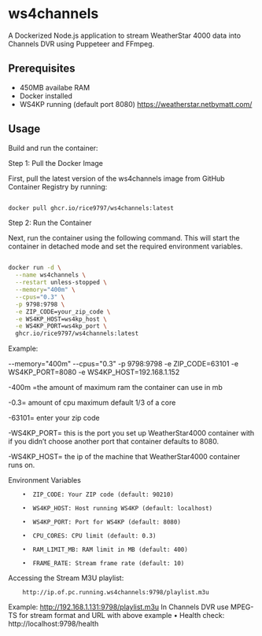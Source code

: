 # ws4channels

A Dockerized Node.js application to stream WeatherStar 4000 data into Channels DVR using Puppeteer and FFmpeg.

## Prerequisites
- 450MB availabe RAM
- Docker installed
- WS4KP running (default port 8080)
   https://weatherstar.netbymatt.com/
## Usage

Build and run the container:

Step 1: Pull the Docker Image

First, pull the latest version of the ws4channels image from GitHub Container Registry by running:
```bash

docker pull ghcr.io/rice9797/ws4channels:latest
```

Step 2: Run the Container

Next, run the container using the following command. This will start the container in detached mode and set the required environment variables.

```bash

docker run -d \
  --name ws4channels \
  --restart unless-stopped \
  --memory="400m" \
  --cpus="0.3" \
  -p 9798:9798 \
  -e ZIP_CODE=your_zip_code \
  -e WS4KP_HOST=ws4kp_host \
  -e WS4KP_PORT=ws4kp_port \
  ghcr.io/rice9797/ws4channels:latest
```
Example:

 --memory="400m" --cpus="0.3" -p 9798:9798 -e ZIP_CODE=63101 -e WS4KP_PORT=8080 -e WS4KP_HOST=192.168.1.152 

-400m =the amount of maximum ram the container can use in mb

-0.3= amount of cpu maximum default 1/3 of a core

-63101= enter your zip code 

-WS4KP_PORT= this is the port you set up WeatherStar4000 container with if you didn’t choose another port that container defaults to 8080.

-WS4KP_HOST= the ip of the machine that WeatherStar4000 container runs on. 


Environment Variables

		•  ZIP_CODE: Your ZIP code (default: 90210)
  
		•  WS4KP_HOST: Host running WS4KP (default: localhost)
  
		•  WS4KP_PORT: Port for WS4KP (default: 8080)
  
		•  CPU_CORES: CPU limit (default: 0.3)
  
		•  RAM_LIMIT_MB: RAM limit in MB (default: 400)
  
		•  FRAME_RATE: Stream frame rate (default: 10)

  
Accessing the Stream M3U playlist:

		http://ip.of.pc.running.ws4channels:9798/playlist.m3u

Example:
http://192.168.1.131:9798/playlist.m3u
In Channels DVR use MPEG-TS for stream format and URL with above example
		•  Health check: http://localhost:9798/health
